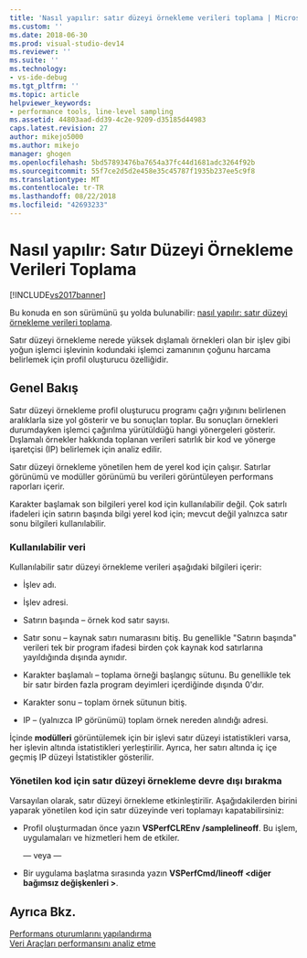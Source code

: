 ```yaml
---
title: 'Nasıl yapılır: satır düzeyi örnekleme verileri toplama | Microsoft Docs'
ms.custom: ''
ms.date: 2018-06-30
ms.prod: visual-studio-dev14
ms.reviewer: ''
ms.suite: ''
ms.technology:
- vs-ide-debug
ms.tgt_pltfrm: ''
ms.topic: article
helpviewer_keywords:
- performance tools, line-level sampling
ms.assetid: 44803aad-dd39-4c2e-9209-d35185d44983
caps.latest.revision: 27
author: mikejo5000
ms.author: mikejo
manager: ghogen
ms.openlocfilehash: 5bd57893476ba7654a37fc44d1681adc3264f92b
ms.sourcegitcommit: 55f7ce2d5d2e458e35c45787f1935b237ee5c9f8
ms.translationtype: MT
ms.contentlocale: tr-TR
ms.lasthandoff: 08/22/2018
ms.locfileid: "42693233"
---
```

# <a name="how-to-collect-line-level-sampling-data"></a>Nasıl yapılır: Satır Düzeyi Örnekleme Verileri Toplama
[!INCLUDE[vs2017banner](../includes/vs2017banner.md)]

Bu konuda en son sürümünü şu yolda bulunabilir: [nasıl yapılır: satır düzeyi örnekleme verileri toplama](https://docs.microsoft.com/visualstudio/profiling/how-to-collect-line-level-sampling-data).  
  
Satır düzeyi örnekleme nerede yüksek dışlamalı örnekleri olan bir işlev gibi yoğun işlemci işlevinin kodundaki işlemci zamanının çoğunu harcama belirlemek için profil oluşturucu özelliğidir.  
  
## <a name="overview"></a>Genel Bakış  
 Satır düzeyi örnekleme profil oluşturucu programı çağrı yığınını belirlenen aralıklarla size yol gösterir ve bu sonuçları toplar. Bu sonuçları örnekleri durumdayken işlemci çağırılma yürütüldüğü hangi yönergeleri gösterir. Dışlamalı örnekler hakkında toplanan verileri satırlık bir kod ve yönerge işaretçisi (IP) belirlemek için analiz edilir.  
  
 Satır düzeyi örnekleme yönetilen hem de yerel kod için çalışır. Satırlar görünümü ve modüller görünümü bu verileri görüntüleyen performans raporları içerir.  
  
 Karakter başlamak son bilgileri yerel kod için kullanılabilir değil. Çok satırlı ifadeleri için satırın başında bilgi yerel kod için; mevcut değil yalnızca satır sonu bilgileri kullanılabilir.  
  
### <a name="available-data"></a>Kullanılabilir veri  
 Kullanılabilir satır düzeyi örnekleme verileri aşağıdaki bilgileri içerir:  
  
-   İşlev adı.  
  
-   İşlev adresi.  
  
-   Satırın başında – örnek kod satır sayısı.  
  
-   Satır sonu – kaynak satırı numarasını bitiş. Bu genellikle "Satırın başında" verileri tek bir program ifadesi birden çok kaynak kod satırlarına yayıldığında dışında aynıdır.  
  
-   Karakter başlamalı – toplama örneği başlangıç sütunu. Bu genellikle tek bir satır birden fazla program deyimleri içerdiğinde dışında 0'dır.  
  
-   Karakter sonu – toplam örnek sütunun bitiş.  
  
-   IP – (yalnızca IP görünümü) toplam örnek nereden alındığı adresi.  
  
 İçinde **modülleri** görüntülemek için bir işlevi satır düzeyi istatistikleri varsa, her işlevin altında istatistikleri yerleştirilir. Ayrıca, her satırı altında iç içe geçmiş IP düzeyi İstatistikler gösterilir.  
  
### <a name="turn-off-line-level-sampling-for-managed-code"></a>Yönetilen kod için satır düzeyi örnekleme devre dışı bırakma  
 Varsayılan olarak, satır düzeyi örnekleme etkinleştirilir. Aşağıdakilerden birini yaparak yönetilen kod için satır düzeyinde veri toplamayı kapatabilirsiniz:  
  
-   Profil oluşturmadan önce yazın **VSPerfCLREnv /samplelineoff**. Bu işlem, uygulamaları ve hizmetleri hem de etkiler.  
  
     — veya —  
  
-   Bir uygulama başlatma sırasında yazın **VSPerfCmd/lineoff \<diğer bağımsız değişkenleri >**.  
  
## <a name="see-also"></a>Ayrıca Bkz.  
 [Performans oturumlarını yapılandırma](../profiling/configuring-performance-sessions.md)   
 [Veri Araçları performansını analiz etme](../profiling/analyzing-performance-tools-data.md)




